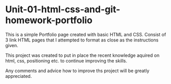 # Unit-01-html-css-and-git-homework-portfolio

This is a simple Portfolio page created with basic HTML and CSS.  Consist of 3 link HTML pages that I attempted to format
as close as the instructions given.

This project was created to put in place the recent knowledge aquired on html, css, positioning etc. to continue improving the skills. 

Any comments and advice how to improve ths project will be greatly appreciated.

